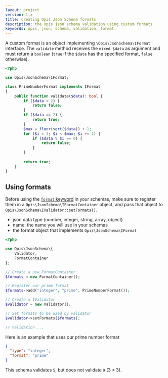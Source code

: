 ```yaml
---
layout: project
version: 1.x
title: Creating Opis Json Schema formats
description: the opis json schema validation using custom formats
keywords: opis, json, schema, validation, format
---
```


A custom format is an object implementing `\Opis\JsonSchema\IFormat` interface.
The `validate` method receives the `mixed $data` as argument and must return 
a `boolean` (`true` if the `$data` has the specified format, `false` otherwise).

```php
<?php

use Opis\JsonSchema\IFormat;

class PrimeNumberFormat implements IFormat
{
    public function validate($data): bool {
        if ($data < 2) {
            return false;
        }
        if ($data == 2) {
            return true;
        }
        $max = floor(sqrt($data)) + 1;
        for ($i = 3; $i < $max; $i += 2) {
            if ($data % $i == 0) {
                return false;
            }
        }
        
        return true;
    }
}
```

## Using formats

Before using the [`format` keyword](formats.html) in your schemas, make sure
to register them in a `Opis\JsonSchema\IFormatContainer` object, and pass
that object to [`Opis\JsonSchema\IValidator::setFormats()`](php-validator.html#setformats).
- json data type (number, integer, string, array, object)
- name: the name you will use in your schemas
- the format object that implements `Opis\JsonSchema\IFormat`

```php
<?php

use Opis\JsonSchema\{
    Validator,
    FormatContainer
};

// Create a new FormatContainer
$formats = new FormatContainer();

// Register our prime format
$formats->add("integer", "prime", PrimeNumberFormat());

// Create a IValidator
$validator = new Validator();

// Set formats to be used by validator
$validator->setFormats($formats);

// Validation ...

```

Here is an example that uses our prime number format

```json
{
  "type": "integer",
  "format": "prime"
}
```

This schema validates `5`, but does not validate `9` (3 * 3).